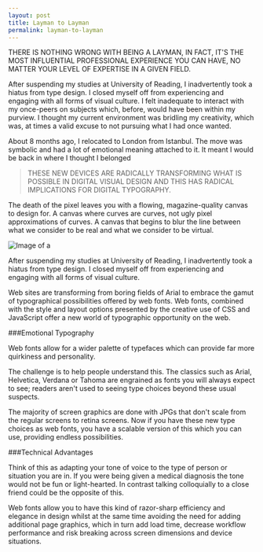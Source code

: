 ```yaml
---
layout: post
title: Layman to Layman
permalink: layman-to-layman
---
```


<p class="intro">
THERE IS NOTHING WRONG WITH BEING A LAYMAN, IN FACT, IT'S THE MOST INFLUENTIAL PROFESSIONAL EXPERIENCE YOU CAN HAVE, NO MATTER YOUR LEVEL OF EXPERTISE IN A GIVEN FIELD.
</p>

After suspending my studies at University of Reading, I inadvertently took a hiatus from type design. I closed myself off from experiencing and engaging with all forms of visual culture. I felt inadequate to interact with my once-peers on subjects which, before, would have been within my purview. I thought my current environment was bridling my creativity, which was, at times a valid excuse to not pursuing what I had once wanted.

<!--more-->

About 8 months ago, I relocated to London from Istanbul. The move was symbolic and had a lot of emotional meaning attached to it. It meant I would be back in where I thought I belonged

>THESE NEW DEVICES ARE RADICALLY TRANSFORMING WHAT IS POSSIBLE IN DIGITAL VISUAL DESIGN AND THIS HAS RADICAL IMPLICATIONS FOR DIGITAL TYPOGRAPHY. 

The death of the pixel leaves you with a flowing, magazine-quality canvas to design for. A canvas where curves are curves, not ugly pixel approximations of curves. A canvas that begins to blur the line between what we consider to be real and what we consider to be virtual.

![Image of a](/public/ANAYADAY8.jpg)

<p class="caption">After suspending my studies at University of Reading, I inadvertently took a hiatus from type design. I closed myself off from experiencing and engaging with all forms of visual culture.</p>

Web sites are transforming from boring fields of Arial to embrace the gamut of typographical possibilities offered by web fonts. Web fonts, combined with the style and layout options presented by the creative use of CSS and JavaScript offer a new world of typographic opportunity on the web. 

###Emotional Typography

Web fonts allow for a wider palette of typefaces which can provide far more quirkiness and personality.

The challenge is to help people understand this. The classics such as Arial, Helvetica, Verdana or Tahoma are engrained as fonts you will always expect to see; readers aren't used to seeing type choices beyond these usual suspects.

The majority of screen graphics are done with JPGs that don't scale from the regular screens to retina screens. Now if you have these new type choices as web fonts, you have a scalable version of this which you can use, providing endless possibilities.

###Technical Advantages

Think of this as adapting your tone of voice to the type of person or situation you are in. If you were being given a medical diagnosis the tone would not be fun or light-hearted. In contrast talking colloquially to a close friend could be the opposite of this.

Web fonts allow you to have this kind of razor-sharp efficiency and elegance in design whilst at the same time avoiding the need for adding additional page graphics, which in turn add load time, decrease workflow performance and risk breaking across screen dimensions and device situations.



